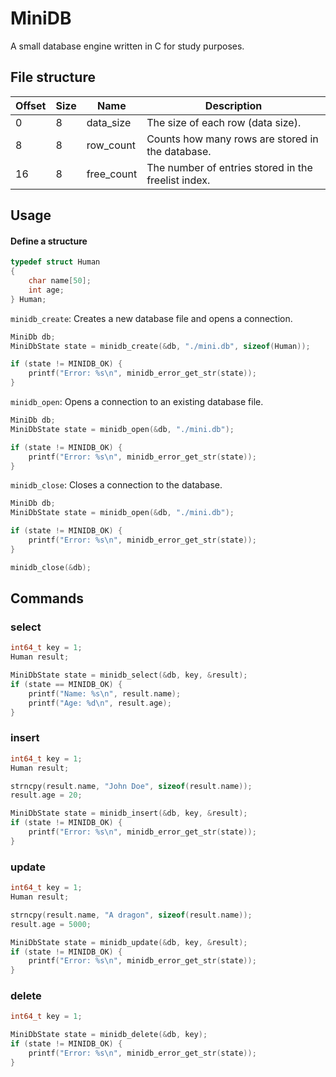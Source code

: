# MiniDB

A small database engine written in C for study purposes.

## File structure

| Offset | Size | Name       | Description                                         |
|--------|------|------------|-----------------------------------------------------|
| 0      | 8    | data_size  | The size of each row (data size).                   |
| 8      | 8    | row_count  | Counts how many rows are stored in the database.    |
| 16     | 8    | free_count | The number of entries stored in the freelist index. |

## Usage

#### Define a structure

```c
typedef struct Human
{
    char name[50];
    int age;
} Human;
```

`minidb_create`: Creates a new database file and opens a connection.

```c
MiniDb db;
MiniDbState state = minidb_create(&db, "./mini.db", sizeof(Human));

if (state != MINIDB_OK) {
    printf("Error: %s\n", minidb_error_get_str(state));
}
```

`minidb_open`: Opens a connection to an existing database file.

```c
MiniDb db;
MiniDbState state = minidb_open(&db, "./mini.db");

if (state != MINIDB_OK) {
    printf("Error: %s\n", minidb_error_get_str(state));
}
```

`minidb_close`: Closes a connection to the database.

```c
MiniDb db;
MiniDbState state = minidb_open(&db, "./mini.db");

if (state != MINIDB_OK) {
    printf("Error: %s\n", minidb_error_get_str(state));
}

minidb_close(&db);
```

## Commands

### select

```c
int64_t key = 1;
Human result;

MiniDbState state = minidb_select(&db, key, &result);
if (state == MINIDB_OK) {
    printf("Name: %s\n", result.name);
    printf("Age: %d\n", result.age);
}
```

### insert

```c
int64_t key = 1;
Human result;

strncpy(result.name, "John Doe", sizeof(result.name));
result.age = 20;

MiniDbState state = minidb_insert(&db, key, &result);
if (state != MINIDB_OK) {
    printf("Error: %s\n", minidb_error_get_str(state));
}
```

### update

```c
int64_t key = 1;
Human result;

strncpy(result.name, "A dragon", sizeof(result.name));
result.age = 5000;

MiniDbState state = minidb_update(&db, key, &result);
if (state != MINIDB_OK) {
    printf("Error: %s\n", minidb_error_get_str(state));
}
```

### delete

```c
int64_t key = 1;

MiniDbState state = minidb_delete(&db, key);
if (state != MINIDB_OK) {
    printf("Error: %s\n", minidb_error_get_str(state));
}
```
